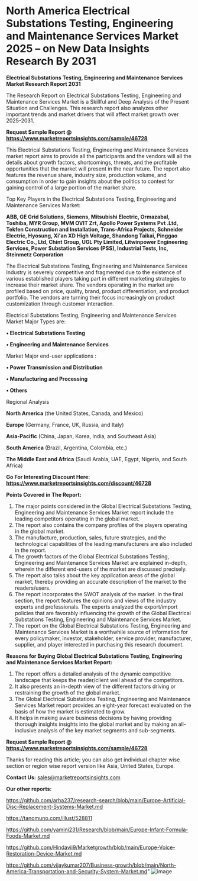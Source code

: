 # North America Electrical Substations Testing, Engineering and Maintenance Services Market 2025 – on New Data Insights Research By 2031

<strong>Electrical Substations Testing, Engineering and Maintenance Services Market Research Report 2031</strong>

The Research Report on Electrical Substations Testing, Engineering and Maintenance Services Market is a Skillful and Deep Analysis of the Present Situation and Challenges. This research report also analyzes other important trends and market drivers that will affect market growth over 2025-2031.

<strong>Request Sample Report @ <a href=https://www.marketreportsinsights.com/sample/46728>https://www.marketreportsinsights.com/sample/46728</a></strong>

This Electrical Substations Testing, Engineering and Maintenance Services market report aims to provide all the participants and the vendors will all the details about growth factors, shortcomings, threats, and the profitable opportunities that the market will present in the near future. The report also features the revenue share, industry size, production volume, and consumption in order to gain insights about the politics to contest for gaining control of a large portion of the market share.

Top Key Players in the Electrical Substations Testing, Engineering and Maintenance Services Market:

<strong>ABB, GE Grid Solutions, Siemens, Mitsubishi Electric, Ormazabal, Toshiba, MYR Group, MVM OVIT Zrt, Apollo Power Systems Pvt .Ltd, Tekfen Construction and Installation, Trans-Africa Projects, Schneider Electric, Hyosung, Xi'an XD High Voltage, Shandong Taikai, Pinggao Electric Co., Ltd, Chint Group, UGL Pty Limited, Litwinpower Engineering Services, Power Substation Services (PSS), Industrial Tests, Inc, Steinmetz Corporation</strong>

The Electrical Substations Testing, Engineering and Maintenance Services Industry is severely competitive and fragmented due to the existence of various established players taking part in different marketing strategies to increase their market share. The vendors operating in the market are profiled based on price, quality, brand, product differentiation, and product portfolio. The vendors are turning their focus increasingly on product customization through customer interaction.

Electrical Substations Testing, Engineering and Maintenance Services Market Major Types are:

<strong>•  Electrical Substations Testing

•  Engineering and Maintenance Services</strong>

Market Major end-user applications :

<strong>•  Power Transmission and Distribution

•  Manufacturing and Processing

•  Others</strong>

Regional Analysis

</u><strong><b>North America</b></strong> (the United States, Canada, and Mexico)

<strong><b>Europe </b></strong>(Germany, France, UK, Russia, and Italy)

<strong><b>Asia-Pacific</b></strong> (China, Japan, Korea, India, and Southeast Asia)

<strong><b>South America</b></strong> (Brazil, Argentina, Colombia, etc.)

<strong><b>The Middle East and Africa</b></strong> (Saudi Arabia, UAE, Egypt, Nigeria, and South Africa)

<strong>Go For Interesting Discount Here: <a href=https://www.marketreportsinsights.com/discount/46728>https://www.marketreportsinsights.com/discount/46728</a></strong>

<strong>Points Covered in The Report:</strong>
<ol>
  <li>The major points considered in the Global Electrical Substations Testing, Engineering and Maintenance Services Market report include the leading competitors operating in the global market.</li>
  <li>The report also contains the company profiles of the players operating in the global market.</li>
  <li>The manufacture, production, sales, future strategies, and the technological capabilities of the leading manufacturers are also included in the report.</li>
  <li>The growth factors of the Global Electrical Substations Testing, Engineering and Maintenance Services Market are explained in-depth, wherein the different end-users of the market are discussed precisely.</li>
  <li>The report also talks about the key application areas of the global market, thereby providing an accurate description of the market to the readers/users.</li>
  <li>The report incorporates the SWOT analysis of the market. In the final section, the report features the opinions and views of the industry experts and professionals. The experts analyzed the export/import policies that are favorably influencing the growth of the Global Electrical Substations Testing, Engineering and Maintenance Services Market.</li>
  <li>The report on the Global Electrical Substations Testing, Engineering and Maintenance Services Market is a worthwhile source of information for every policymaker, investor, stakeholder, service provider, manufacturer, supplier, and player interested in purchasing this research document.</li>
</ol>
<strong>Reasons for Buying Global Electrical Substations Testing, Engineering and Maintenance Services Market Report:</strong>

<ol>
  <li>The report offers a detailed analysis of the dynamic competitive landscape that keeps the reader/client well ahead of the competitors.</li>
  <li>It also presents an in-depth view of the different factors driving or restraining the growth of the global market.</li>
  <li>The Global Electrical Substations Testing, Engineering and Maintenance Services Market report provides an eight-year forecast evaluated on the basis of how the market is estimated to grow.</li>
  <li>It helps in making aware business decisions by having providing thorough insights insights into the global market and by making an all-inclusive analysis of the key market segments and sub-segments.</li>
</ol>
<strong>Request Sample Report @ <a href=https://www.marketreportsinsights.com/sample/46728>https://www.marketreportsinsights.com/sample/46728</a></strong>


Thanks for reading this article; you can also get individual chapter wise section or region wise report version like Asia, United States, Europe.

<strong>Contact Us:</strong>
sales@marketreportsinsights.com

<strong>Our other reports:</strong>

<a href=https://github.com/arha237/research-search/blob/main/Europe-Artificial-Disc-Replacement-Systems-Market.md>https://github.com/arha237/research-search/blob/main/Europe-Artificial-Disc-Replacement-Systems-Market.md</a>

<a href=https://tanomuno.com/illust/528811>https://tanomuno.com/illust/528811</a>

<a href=https://github.com/yamini231/Research/blob/main/Europe-Infant-Formula-Foods-Market.md>https://github.com/yamini231/Research/blob/main/Europe-Infant-Formula-Foods-Market.md</a>

<a href=https://github.com/Hindavii9/Marketgrowth/blob/main/Europe-Voice-Restoration-Device-Market.md>https://github.com/Hindavii9/Marketgrowth/blob/main/Europe-Voice-Restoration-Device-Market.md</a>

<a href=https://github.com/vijaykumar207/Business-growth/blob/main/North-America-Transportation-and-Security-System-Market.md>https://github.com/vijaykumar207/Business-growth/blob/main/North-America-Transportation-and-Security-System-Market.md</a>"
![image](https://github.com/user-attachments/assets/994d604d-1d29-4d91-9929-3d72b403a5ce)

